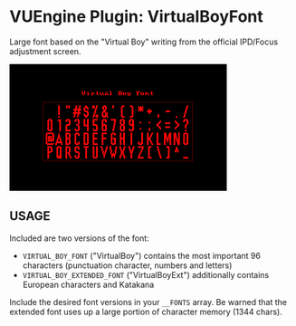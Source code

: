 VUEngine Plugin: VirtualBoyFont
===============================

Large font based on the "Virtual Boy" writing from the official IPD/Focus adjustment screen.

![Preview Image](preview.png)


USAGE
-----

Included are two versions of the font:

- `VIRTUAL_BOY_FONT` ("VirtualBoy") contains the most important 96 characters (punctuation character, numbers and letters)
- `VIRTUAL_BOY_EXTENDED_FONT` ("VirtualBoyExt") additionally contains European characters and Katakana

Include the desired font versions in your `__FONTS` array. Be warned that the extended font uses up a large portion of character memory (1344 chars).
